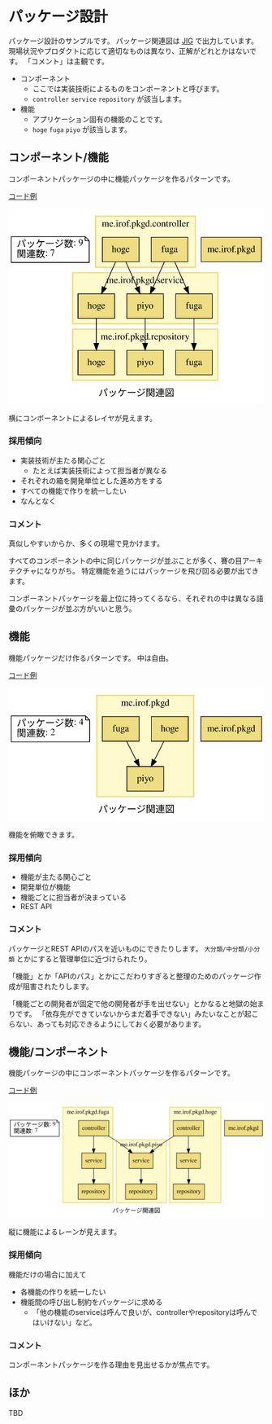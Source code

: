 パッケージ設計
============================================================

パッケージ設計のサンプルです。
パッケージ関連図は [JIG](https://github.com/dddjava/jig) で出力しています。
現場状況やプロダクトに応じて適切なものは異なり、正解がどれとかはないです。
「コメント」は主観です。

- コンポーネント
  - ここでは実装技術によるものをコンポーネントと呼びます。
  - `controller` `service` `repository` が該当します。
- 機能
  - アプリケーション固有の機能のことです。
  - `hoge` `fuga` `piyo` が該当します。

## コンポーネント/機能

コンポーネントパッケージの中に機能パッケージを作るパターンです。

[コード例](https://github.com/irof/package-design/tree/component-function/src/main/java/me/irof/pkgd)

<img src="./images/cf/package-relation-depth5.svg">

横にコンポーネントによるレイヤが見えます。

### 採用傾向
- 実装技術が主たる関心ごと
  - たとえば実装技術によって担当者が異なる
- それぞれの箱を開発単位とした進め方をする
- すべての機能で作りを統一したい
- なんとなく

### コメント
真似しやすいからか、多くの現場で見かけます。

すべてのコンポーネントの中に同じパッケージが並ぶことが多く、賽の目アーキテクチャになりがち。
特定機能を追うにはパッケージを飛び回る必要が出てきます。

コンポーネントパッケージを最上位に持ってくるなら、それぞれの中は異なる語彙のパッケージが並ぶ方がいいと思う。

## 機能

機能パッケージだけ作るパターンです。
中は自由。

[コード例](https://github.com/irof/package-design/tree/function/src/main/java/me/irof/pkgd)

<img src="./images/f/package-relation-depth4.svg">

機能を俯瞰できます。

### 採用傾向
- 機能が主たる関心ごと
- 開発単位が機能
- 機能ごとに担当者が決まっている
- REST API

### コメント
パッケージとREST APIのパスを近いものにできたりします。
`大分類/中分類/小分類` とかにすると管理単位に近づけられたり。

「機能」とか「APIのパス」とかにこだわりすぎると整理のためのパッケージ作成が阻害されたりします。

「機能ごとの開発者が固定で他の開発者が手を出せない」とかなると地獄の始まりです。
「依存先ができていないからまだ着手できない」みたいなことが起こらない、あっても対応できるようにしておく必要があります。

## 機能/コンポーネント

機能パッケージの中にコンポーネントパッケージを作るパターンです。

[コード例](https://github.com/irof/package-design/tree/function-component/src/main/java/me/irof/pkgd)

<img src="./images/fc/package-relation-depth5.svg">

縦に機能によるレーンが見えます。

### 採用傾向
機能だけの場合に加えて

- 各機能の作りを統一したい
- 機能間の呼び出し制約をパッケージに求める
  - 「他の機能のserviceは呼んで良いが、controllerやrepositoryは呼んではいけない」など。

### コメント
コンポーネントパッケージを作る理由を見出せるかが焦点です。

## ほか

TBD

